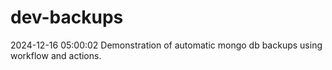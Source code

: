 # dev-backups
2024-12-16 05:00:02 Demonstration of automatic mongo db backups using workflow and actions.
